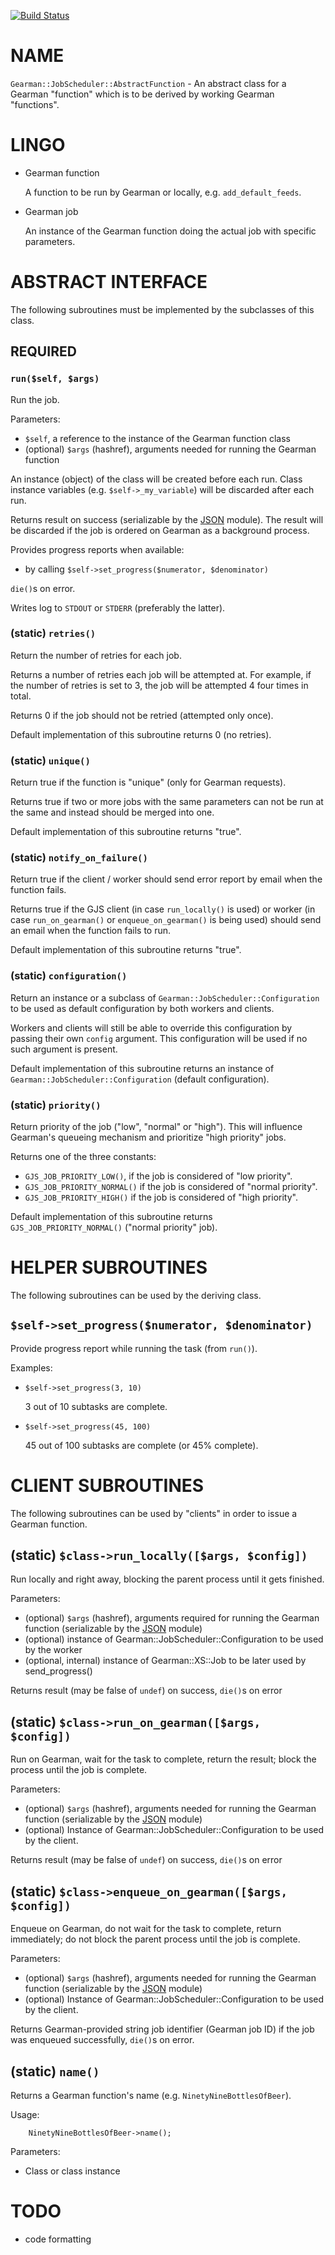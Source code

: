 [![Build Status](https://travis-ci.org/pypt/p5-Gearman-JobScheduler.svg?branch=master)](https://travis-ci.org/pypt/p5-Gearman-JobScheduler)

# NAME

`Gearman::JobScheduler::AbstractFunction` - An abstract class for a Gearman
"function" which is to be derived by working Gearman "functions".

# LINGO

- Gearman function

    A function to be run by Gearman or locally, e.g. `add_default_feeds`.

- Gearman job

    An instance of the Gearman function doing the actual job with specific parameters.

# ABSTRACT INTERFACE

The following subroutines must be implemented by the subclasses of this class.

## REQUIRED

### `run($self, $args)`

Run the job.

Parameters:

- `$self`, a reference to the instance of the Gearman function class
- (optional) `$args` (hashref), arguments needed for running the
Gearman function

An instance (object) of the class will be created before each run. Class
instance variables (e.g. `$self->_my_variable`) will be discarded after
each run.

Returns result on success (serializable by the [JSON](https://metacpan.org/pod/JSON) module). The result
will be discarded if the job is ordered on Gearman as a background process.

Provides progress reports when available:

- by calling `$self->set_progress($numerator, $denominator)`

`die()`s on error.

Writes log to `STDOUT` or `STDERR` (preferably the latter).

### (static) `retries()`

Return the number of retries for each job.

Returns a number of retries each job will be attempted at. For example, if the
number of retries is set to 3, the job will be attempted 4 four times in total.

Returns 0 if the job should not be retried (attempted only once).

Default implementation of this subroutine returns 0 (no retries).

### (static) `unique()`

Return true if the function is "unique" (only for Gearman requests).

Returns true if two or more jobs with the same parameters can not be run at the
same and instead should be merged into one.

Default implementation of this subroutine returns "true".

### (static) `notify_on_failure()`

Return true if the client / worker should send error report by email when the
function fails.

Returns true if the GJS client (in case `run_locally()` is used) or worker
(in case `run_on_gearman()` or `enqueue_on_gearman()` is being used) should
send an email when the function fails to run.

Default implementation of this subroutine returns "true".

### (static) `configuration()`

Return an instance or a subclass of `Gearman::JobScheduler::Configuration` to
be used as default configuration by both workers and clients.

Workers and clients will still be able to override this configuration by
passing their own `config` argument. This configuration will be used if no
such argument is present.

Default implementation of this subroutine returns an instance of
`Gearman::JobScheduler::Configuration` (default configuration).

### (static) `priority()`

Return priority of the job ("low", "normal" or "high"). This will influence
Gearman's queueing mechanism and prioritize "high priority" jobs.

Returns one of the three constants:

- `GJS_JOB_PRIORITY_LOW()`, if the job is considered of "low priority".
- `GJS_JOB_PRIORITY_NORMAL()` if the job is considered of "normal priority".
- `GJS_JOB_PRIORITY_HIGH()` if the job is considered of "high priority".

Default implementation of this subroutine returns `GJS_JOB_PRIORITY_NORMAL()`
("normal priority" job).

# HELPER SUBROUTINES

The following subroutines can be used by the deriving class.

## `$self->set_progress($numerator, $denominator)`

Provide progress report while running the task (from `run()`).

Examples:

- `$self->set_progress(3, 10)`

    3 out of 10 subtasks are complete.

- `$self->set_progress(45, 100)`

    45 out of 100 subtasks are complete (or 45% complete).

# CLIENT SUBROUTINES

The following subroutines can be used by "clients" in order to issue a Gearman
function.

## (static) `$class->run_locally([$args, $config])`

Run locally and right away, blocking the parent process until it gets finished.

Parameters:

- (optional) `$args` (hashref), arguments required for running the
Gearman function  (serializable by the [JSON](https://metacpan.org/pod/JSON) module)
- (optional) instance of Gearman::JobScheduler::Configuration to be used by the worker
- (optional, internal) instance of Gearman::XS::Job to be later used by
send\_progress()

Returns result (may be false of `undef`) on success, `die()`s on error

## (static) `$class->run_on_gearman([$args, $config])`

Run on Gearman, wait for the task to complete, return the result; block the
process until the job is complete.

Parameters:

- (optional) `$args` (hashref), arguments needed for running the Gearman
function (serializable by the [JSON](https://metacpan.org/pod/JSON) module)
- (optional) Instance of Gearman::JobScheduler::Configuration to be used by the client.

Returns result (may be false of `undef`) on success, `die()`s on error

## (static) `$class->enqueue_on_gearman([$args, $config])`

Enqueue on Gearman, do not wait for the task to complete, return immediately;
do not block the parent process until the job is complete.

Parameters:

- (optional) `$args` (hashref), arguments needed for running the Gearman
function (serializable by the [JSON](https://metacpan.org/pod/JSON) module)
- (optional) Instance of Gearman::JobScheduler::Configuration to be used by the client.

Returns Gearman-provided string job identifier (Gearman job ID) if the job was
enqueued successfully, `die()`s on error.

## (static) `name()`

Returns a Gearman function's name (e.g. `NinetyNineBottlesOfBeer`).

Usage:

        NinetyNineBottlesOfBeer->name();

Parameters:

- Class or class instance

# TODO

- code formatting
